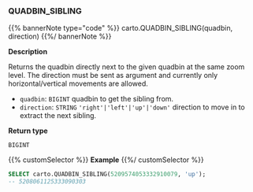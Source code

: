 ### QUADBIN_SIBLING

{{% bannerNote type="code" %}}
carto.QUADBIN_SIBLING(quadbin, direction)
{{%/ bannerNote %}}

**Description**

Returns the quadbin directly next to the given quadbin at the same zoom level. The direction must be sent as argument and currently only horizontal/vertical movements are allowed.

* `quadbin`: `BIGINT` quadbin to get the sibling from.
* `direction`: `STRING` <code>'right'|'left'|'up'|'down'</code> direction to move in to extract the next sibling.

**Return type**

`BIGINT`

{{% customSelector %}}
**Example**
{{%/ customSelector %}}

```sql
SELECT carto.QUADBIN_SIBLING(5209574053332910079, 'up');
-- 5208061125333090303
```